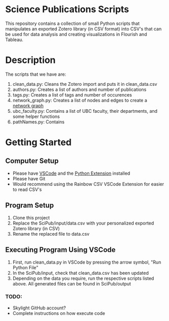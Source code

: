 # Science Publications Scripts
This repository contains a collection of small Python scripts that manipulates an exported Zotero library (in CSV format)
into CSV's that can be used for data analysis and creating visualizations in Flourish and Tableau.

# Description
The scripts that we have are:
1. clean_data.py: Cleans the Zotero import and puts it in clean_data.csv
2. authors.py: Creates a list of authors and number of publications
3. tags.py: Creates a list of tags and number of occurences
4. network_graph.py: Creates a list of nodes and edges to create a [network graph](https://public.flourish.studio/visualisation/16796700/)
5. ubc_faculty.py: Contains a list of UBC faculty, their departments, and some helper functions
6. pathNames.py: Contains 

# Getting Started
## Computer Setup
- Please have [VSCode](https://code.visualstudio.com/) and the [Python Extension](https://code.visualstudio.com/docs/python/python-tutorial#_prerequisites) installed
- Please have Git 
- Would recommend using the Rainbow CSV VSCode Extension for easier to read CSV's
## Program Setup
1. Clone this project
2. Replace the SciPub/input/data.csv with your personalized exported Zotero library (in CSV)
3. Rename the replaced file to data.csv
## Executing Program Using VSCode
1. First, run clean_data.py in VSCode by pressing the arrow symbol, "Run Python File"
2. In the SciPub/input, check that clean_data.csv has been updated
3. Depending on the data you require, run the respective scripts listed above. All generated files can be found in SciPub/output

### TODO:
- Skylight GitHub account?
- Complete instructions on how execute code

